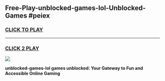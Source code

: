 
## Free-Play-unblocked-games-lol-Unblocked-Games #peiex
<h3>
<a href="https://news.freeplayer.one?title=unblocked-games-lol&ref=8M">CLICK TO PLAY</a></h3>
<hr>

<h3>
<a href="https://news.freeplayer.one?title=unblocked-games-lol&ref=8M">CLICK 2 PLAY</a>
  
</h3>

<a href="https://news.freeplayer.one?title=unblocked-games-lol&ref=8M"><img src="https://clearcache.store/games.png"></a>


**unblocked-games-lol games unblocked: Your Gateway to Fun and Accessible Online Gaming**
